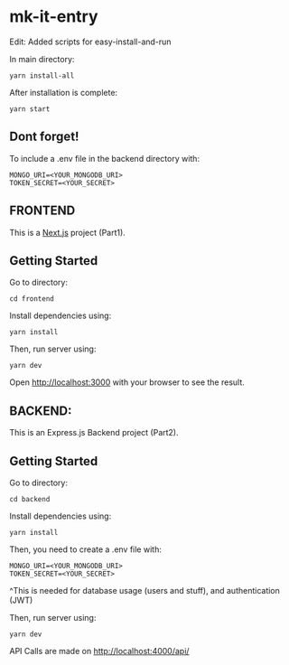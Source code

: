 ﻿# mk-it-entry

Edit: Added scripts for easy-install-and-run

In main directory:
```
yarn install-all
```
After installation is complete:
```
yarn start
```

## Dont forget!
To include a .env file in the backend directory with:

```
MONGO_URI=<YOUR_MONGODB_URI>
TOKEN_SECRET=<YOUR_SECRET>
```

## FRONTEND

This is a [Next.js](https://nextjs.org/) project (Part1).

## Getting Started

Go to directory:
```
cd frontend
```

Install dependencies using:

```
yarn install
```


Then, run server using:
```
yarn dev
```

Open [http://localhost:3000](http://localhost:3000) with your browser to see the result.



## BACKEND:
 
This is an Express.js Backend project (Part2).

## Getting Started

Go to directory:
```
cd backend
```

Install dependencies using:

```
yarn install
```

Then, you need to create a .env file with:
```
MONGO_URI=<YOUR_MONGODB_URI>
TOKEN_SECRET=<YOUR_SECRET>
```

^This is needed for database usage (users and stuff), and authentication (JWT)

Then, run server using:
```
yarn dev
```

API Calls are made on [http://localhost:4000/api/](http://localhost:4000/api/)


